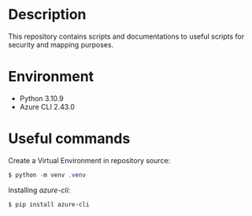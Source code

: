 # Description
This repository contains scripts and documentations to useful scripts for security and mapping purposes.

# Environment
- Python 3.10.9
- Azure CLI 2.43.0

# Useful commands
Create a Virtual Environment in repository source:
``` powershell
$ python -m venv .venv
```

Installing *azure-cli*:
``` powershell
$ pip install azure-cli
```
